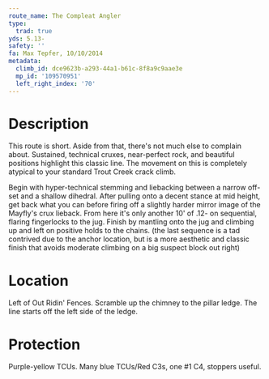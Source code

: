 ```yaml
---
route_name: The Compleat Angler
type:
  trad: true
yds: 5.13-
safety: ''
fa: Max Tepfer, 10/10/2014
metadata:
  climb_id: dce9623b-a293-44a1-b61c-8f8a9c9aae3e
  mp_id: '109570951'
  left_right_index: '70'
---
```

# Description
This route is short. Aside from that, there's not much else to complain about. Sustained, technical cruxes, near-perfect rock, and beautiful positions highlight this classic line. The movement on this is completely atypical to your standard Trout Creek crack climb.

Begin with hyper-technical stemming and liebacking between a narrow off-set and a shallow dihedral. After pulling onto a decent stance at mid height, get back what you can before firing off a slightly harder mirror image of the Mayfly's crux lieback. From here it's only another 10' of .12- on sequential, flaring fingerlocks to the jug. Finish by mantling onto the jug and climbing up and left on positive holds to the chains. (the last sequence is a tad contrived due to the anchor location, but is a more aesthetic and classic finish that avoids moderate climbing on a big suspect block out right)

# Location
Left of Out Ridin' Fences.  Scramble up the chimney to the pillar ledge.  The line starts off the left side of the ledge.

# Protection
Purple-yellow TCUs.  Many blue TCUs/Red C3s, one #1 C4, stoppers useful.
